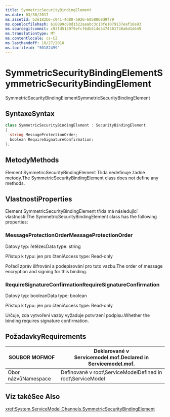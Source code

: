 ```yaml
---
title: SymmetricSecurityBindingElement
ms.date: 03/30/2017
ms.assetid: b2e182b6-c041-4d80-a926-6058068d9f79
ms.openlocfilehash: 618899c80d1b22aaabc3c13fe1079137eaf10a93
ms.sourcegitcommit: c93fd5139f9efcf6db514e3474301738a6d1d649
ms.translationtype: MT
ms.contentlocale: cs-CZ
ms.lasthandoff: 10/27/2018
ms.locfileid: "50182499"
---
```

# <a name="symmetricsecuritybindingelement"></a><span data-ttu-id="df597-102">SymmetricSecurityBindingElement</span><span class="sxs-lookup"><span data-stu-id="df597-102">SymmetricSecurityBindingElement</span></span>
<span data-ttu-id="df597-103">SymmetricSecurityBindingElement</span><span class="sxs-lookup"><span data-stu-id="df597-103">SymmetricSecurityBindingElement</span></span>  
  
## <a name="syntax"></a><span data-ttu-id="df597-104">Syntaxe</span><span class="sxs-lookup"><span data-stu-id="df597-104">Syntax</span></span>  
  
```csharp
class SymmetricSecurityBindingElement : SecurityBindingElement  
{  
  string MessageProtectionOrder;  
  boolean RequireSignatureConfirmation;  
};  
```  
  
## <a name="methods"></a><span data-ttu-id="df597-105">Metody</span><span class="sxs-lookup"><span data-stu-id="df597-105">Methods</span></span>  
 <span data-ttu-id="df597-106">Element SymmetricSecurityBindingElement Třída nedefinuje žádné metody.</span><span class="sxs-lookup"><span data-stu-id="df597-106">The SymmetricSecurityBindingElement class does not define any methods.</span></span>  
  
## <a name="properties"></a><span data-ttu-id="df597-107">Vlastnosti</span><span class="sxs-lookup"><span data-stu-id="df597-107">Properties</span></span>  
 <span data-ttu-id="df597-108">Element SymmetricSecurityBindingElement třída má následující vlastnosti:</span><span class="sxs-lookup"><span data-stu-id="df597-108">The SymmetricSecurityBindingElement class has the following properties:</span></span>  
  
### <a name="messageprotectionorder"></a><span data-ttu-id="df597-109">MessageProtectionOrder</span><span class="sxs-lookup"><span data-stu-id="df597-109">MessageProtectionOrder</span></span>  
 <span data-ttu-id="df597-110">Datový typ: řetězec</span><span class="sxs-lookup"><span data-stu-id="df597-110">Data type: string</span></span>  
  
 <span data-ttu-id="df597-111">Přístup k typu: jen pro čtení</span><span class="sxs-lookup"><span data-stu-id="df597-111">Access type: Read-only</span></span>  
  
 <span data-ttu-id="df597-112">Pořadí zpráv šifrování a podepisování pro tuto vazbu.</span><span class="sxs-lookup"><span data-stu-id="df597-112">The order of message encryption and signing for this binding.</span></span>  
  
### <a name="requiresignatureconfirmation"></a><span data-ttu-id="df597-113">RequireSignatureConfirmation</span><span class="sxs-lookup"><span data-stu-id="df597-113">RequireSignatureConfirmation</span></span>  
 <span data-ttu-id="df597-114">Datový typ: boolean</span><span class="sxs-lookup"><span data-stu-id="df597-114">Data type: boolean</span></span>  
  
 <span data-ttu-id="df597-115">Přístup k typu: jen pro čtení</span><span class="sxs-lookup"><span data-stu-id="df597-115">Access type: Read-only</span></span>  
  
 <span data-ttu-id="df597-116">Určuje, zda vytvoření vazby vyžaduje potvrzení podpisu.</span><span class="sxs-lookup"><span data-stu-id="df597-116">Whether the binding requires signature confirmation.</span></span>  
  
## <a name="requirements"></a><span data-ttu-id="df597-117">Požadavky</span><span class="sxs-lookup"><span data-stu-id="df597-117">Requirements</span></span>  
  
|<span data-ttu-id="df597-118">SOUBOR MOF</span><span class="sxs-lookup"><span data-stu-id="df597-118">MOF</span></span>|<span data-ttu-id="df597-119">Deklarované v Servicemodel.mof.</span><span class="sxs-lookup"><span data-stu-id="df597-119">Declared in Servicemodel.mof.</span></span>|  
|---------|-----------------------------------|  
|<span data-ttu-id="df597-120">Obor názvů</span><span class="sxs-lookup"><span data-stu-id="df597-120">Namespace</span></span>|<span data-ttu-id="df597-121">Definované v root\ServiceModel</span><span class="sxs-lookup"><span data-stu-id="df597-121">Defined in root\ServiceModel</span></span>|  
  
## <a name="see-also"></a><span data-ttu-id="df597-122">Viz také</span><span class="sxs-lookup"><span data-stu-id="df597-122">See Also</span></span>  
 <xref:System.ServiceModel.Channels.SymmetricSecurityBindingElement>
